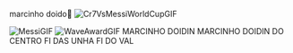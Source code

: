 marcinho doido🥸
![Cr7VsMessiWorldCupGIF](https://github.com/user-attachments/assets/0c97c108-6ef7-4aa0-af9f-2d35040bfb2c)

![MessiGIF](https://github.com/user-attachments/assets/c77d7f0f-2817-435c-80d0-6500b54b3058)
![WaveAwardGIF](https://github.com/user-attachments/assets/f10aae2f-977e-4883-add9-47b1b062b286)
MARCINHO DOIDIN
MARCINHO DOIDIN DO CENTRO
FI DAS UNHA
FI DO VAL 



